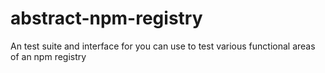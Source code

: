 # abstract-npm-registry
An test suite and interface for you can use to test various functional areas of an npm registry
